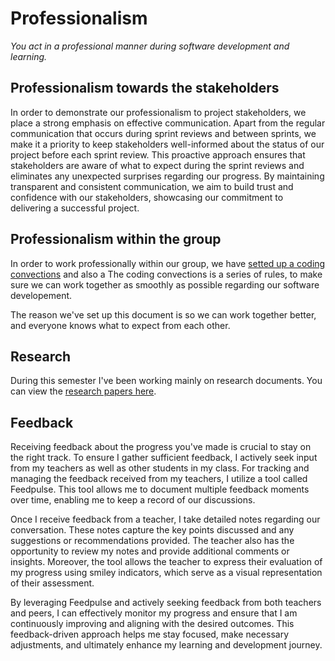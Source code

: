 # Professionalism
*You act in a professional manner during software development and learning.*

## Professionalism towards the stakeholders
In order to demonstrate our professionalism to project stakeholders, we place a strong emphasis on effective communication. 
Apart from the regular communication that occurs during sprint reviews and between sprints, we make it a priority to keep stakeholders 
well-informed about the status of our project before each sprint review. This proactive approach ensures that stakeholders are aware of 
what to expect during the sprint reviews and eliminates any unexpected surprises regarding our progress. By maintaining transparent and
consistent communication, we aim to build trust and confidence with our stakeholders, showcasing our commitment to delivering a successful project.

## Professionalism within the group
In order to work professionally within our group, we have 
[setted up a coding convections](https://github.com/Null-Not-Found/DashBuddy-Documentation/blob/main/Coding%20conventions.md) and also a
The coding convections is a series of rules, to make sure we can work together as smoothly as possible regarding our software developement.

The reason we've set up this document is so we can work together better, and everyone knows what to expect from each other.


## Research
During this semester I've been working mainly on research documents.
You can view the [research papers here](https://github.com/Otrigos/Portfolio_S3_ArtjomsF/tree/main/Research).

## Feedback
Receiving feedback about the progress you've made is crucial to stay on the right track. To ensure I gather sufficient feedback,
I actively seek input from my teachers as well as other students in my class. For tracking and managing the feedback received from my teachers,
I utilize a tool called Feedpulse. This tool allows me to document multiple feedback moments over time, enabling me to keep a record of our discussions.

Once I receive feedback from a teacher, I take detailed notes regarding our conversation. These notes capture the key points discussed and any
suggestions or recommendations provided. The teacher also has the opportunity to review my notes and provide additional comments or insights.
Moreover, the tool allows the teacher to express their evaluation of my progress using smiley indicators, which serve as a visual representation
of their assessment.

By leveraging Feedpulse and actively seeking feedback from both teachers and peers, I can effectively monitor my progress and ensure that
I am continuously improving and aligning with the desired outcomes. This feedback-driven approach helps me stay focused, make necessary
adjustments, and ultimately enhance my learning and development journey.
